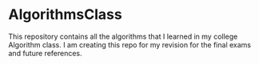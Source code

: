 # AlgorithmsClass
This repository contains all the algorithms that I learned in my college Algorithm class. 
I am creating this repo for my revision for the final exams and future references.
